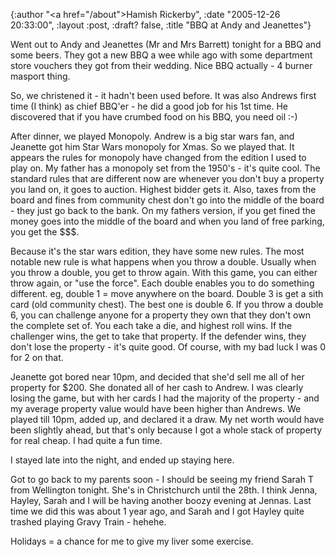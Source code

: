 {:author "<a href=\"/about\">Hamish Rickerby</a>", :date "2005-12-26 20:33:00", :layout :post, :draft? false, :title "BBQ at Andy and Jeanettes"}

Went out to Andy and Jeanettes (Mr and Mrs Barrett) tonight for a BBQ and some beers.  They got a new BBQ a wee while ago with some department store vouchers they got from their wedding.  Nice BBQ actually - 4 burner masport thing.  <p>So, we christened it - it hadn't been used before.  It was also Andrews first time (I think) as chief BBQ'er - he did a good job  for his 1st time.  He discovered that if you have crumbed food on his BBQ, you need oil :-)<p>After dinner, we played Monopoly.  Andrew is a big star wars fan, and Jeanette got him Star Wars monopoly for Xmas.  So we played that.  It appears the rules for monopoly have changed from the edition I used to play on.  My father has a monopoly set from the 1950's - it's quite cool.  The standard rules that are different now are whenever you don't buy a property you land on, it goes to auction.  Highest bidder gets it.  Also, taxes from the board and fines from community chest don't go into the middle of the board - they just go back to the bank.  On my fathers version, if you get fined the money goes into the middle of the board and when you land of free parking, you get the $$$.<p>Because it's the star wars edition, they have some new rules.  The most notable new rule is what happens when you throw a double.  Usually when you throw a double, you get to throw again.  With this game, you can either throw again, or "use the force".  Each double enables you to do something different.  eg, double 1 = move anywhere on the board.  Double 3 is get a sith card (old community chest).  The best one is double 6.  If you throw a double 6, you can challenge anyone for a property they own that they don't own the complete set of.  You each take a die, and highest roll wins.  If the challenger wins, the get to take that property.  If the defender wins, they don't lose the property - it's quite good.  Of course, with my bad luck I was 0 for 2 on that.<p>Jeanette got bored near 10pm, and decided that she'd sell me all of her property for $200.  She donated all of her cash to Andrew.  I was clearly losing the game, but with her cards I had the majority of the property - and my average property value would have been higher than Andrews.  We played till 10pm, added up, and declared it a draw.  My net worth would have been slightly ahead, but that's only because I got a whole stack of property for real cheap.  I had quite a fun time.<p>I stayed late into the night, and ended up staying here.<p>Got to go back to my parents soon - I should be seeing my friend Sarah T from Wellington tonight.  She's in Christchurch until the 28th.  I think Jenna, Hayley, Sarah and I will be having another boozy evening at Jennas.  Last time we did this was about 1 year ago, and Sarah and I got Hayley quite trashed playing Gravy Train - hehehe.<p>Holidays = a chance for me to give my liver some exercise.
